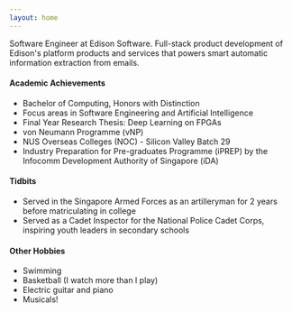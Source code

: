 ```yaml
---
layout: home
---
```


Software Engineer at Edison Software. Full-stack product development of Edison's
platform products and services that powers smart automatic information extraction
from emails.

#### Academic Achievements

- Bachelor of Computing, Honors with Distinction
- Focus areas in Software Engineering and Artificial Intelligence
- Final Year Research Thesis: Deep Learning on FPGAs
- von Neumann Programme (vNP)
- NUS Overseas Colleges (NOC) - Silicon Valley Batch 29
- Industry Preparation for Pre-graduates Programme (iPREP) by the Infocomm
Development Authority of Singapore (iDA)

#### Tidbits

- Served in the Singapore Armed Forces as an artilleryman for 2 years
before matriculating in college
- Served as a Cadet Inspector for the National Police Cadet Corps, inspiring
youth leaders in secondary schools

#### Other Hobbies

- Swimming
- Basketball (I watch more than I play)
- Electric guitar and piano
- Musicals!
